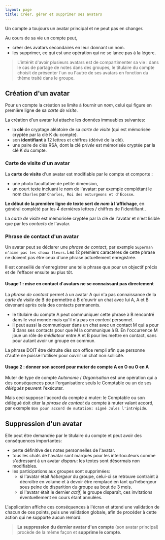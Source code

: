 ```yaml
---
layout: page
title: Créer, gérer et supprimer ses avatars
---
```


Un compte a toujours un avatar principal et ne peut pas en changer.

Au cours de sa vie un compte peut,
- créer des avatars secondaires en leur donnant un nom.
- les supprimer, ce qui est une opération qui ne se lance pas à la légère.

> L'intérêt d'avoir plusieurs avatars est de compartimenter sa vie : dans le cas de partage de notes dans des groupes, le titulaire du compte choisit de présenter l'un ou l'autre de ses avatars en fonction du thème traité dans le groupe.

## Création d'un avatar
Pour un compte la création se limite à fournir un _nom_, celui qui figure en première ligne de sa _carte de visite_.

La création d'un avatar lui attache les données immuables suivantes:
- la **clé** de cryptage aléatoire de sa _carte de visite_ (qui est mémorisée cryptée par la clé K du compte).
- son **identifiant** à 12 lettres et chiffres (dérivé de la clé).
- une paire de clés RSA, dont la clé _privée_ est mémorisée cryptée par la clé K du compte.

### Carte de visite d'un avatar

La **carte de visite** d'un avatar est modifiable par le compte et comporte :
- une photo facultative de petite dimension,
- un court texte incluant le nom de l'avatar: par exemple complétant le nom `Charles` par `Charles, Roi des esturgeons et d’Écosse`. 

**Le début de la première ligne de texte sert de _nom_ à l'affichage**, en général complété par les 4 dernières lettres / chiffres de l'identifiant..

La _carte de visite_ est mémorisée cryptée par la clé de l'avatar et n'est lisible que par les _contacts_ de l'avatar.

### Phrase de contact d'un avatar
Un avatar peut se déclarer une _phrase de contact_, par exemple `Superman n'aime pas les choux fleurs`. Les 12 premiers caractères de cette phrase ne doivent pas être ceux d'une phrase actuellement enregistrée.

Il est conseillé de n'enregistrer une telle phrase que pour un objectif précis et de l'effacer ensuite au plus tôt.

#### Usage 1 : mise en contact d'avatars ne se connaissant pas directement
La _phrase de contact_ permet à un avatar A qui n'a pas connaissance de la _carte de visite_ de B de permettre à B d'ouvrir un chat avec lui A, A et B devenant après cela des contacts permanents.
- le titulaire du compte A peut communiquer cette phrase à B rencontré dans le vrai monde mais qu'il n'a pas en _contact_ personnel. 
- il peut aussi la communiquer dans un chat avec un contact M qui a pour B dans ses contacts pour que M la communique à B. En l'occurrence M joue un rôle de _médiateur_ entre A et B pour les mettre en contact, sans pour autant avoir un groupe en commun.

La phrase DOIT être détruite dès son office rempli afin que personne d'autre ne puisse l'utiliser pour ouvrir un chat non sollicité.

#### Usage 2 : donner son accord pour muter de compte A en O ou O en A
Muter de type de compte _Autonome_ / _Organisation_ est une opération qui a des conséquences pour l'organisation: seuls le Comptable ou un de ses _délégués_ peuvent l'exécuter.

Mais ceci suppose l'accord du compte à muter: le Comptable ou son délégué doit citer la _phrase de contact_ du compte à muter valant accord, par exemple `Bon pour accord de mutation: signé Jules l'intrépide`.

## Suppression d'un avatar
Elle peut être demandée par le titulaire du compte et peut avoir des conséquences importantes:
- perte définitive des notes personnelles de l'avatar.
- tous les chats de l'avatar sont marqués pour les interlocuteurs comme s'adressant à un avatar _disparu_: les textes sont désormais non modifiables.
- les participations aux groupes sont supprimées:
  - si l'avatar était _hébergeur_ du groupe, celui-ci se retrouve contraint à décroître en volume et à devoir être remplacé en tant qu'hébergeur sous peine de disparition du groupe au bout de 3 mois.
  - si l'avatar était le dernier _actif_, le groupe disparaît, ces invitations éventuellement en cours étant annulées.

L'application affiche ces conséquences à l'écran et attend une validation de chacun de ces points, puis une validation globale, afin de procéder à cette action qui ne supporte aucun remord.

> **La suppression du dernier avatar d'un compte** (son avatar principal) procède de la même façon et **supprime le compte**.
